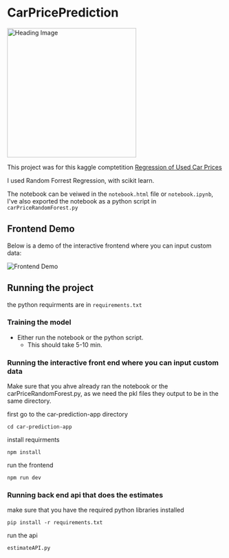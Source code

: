 # CarPricePrediction

<img src="https://i.imgur.com/jxGyhXi.png" alt="Heading Image" width="300"/>

This project was for this kaggle comptetition [Regression of Used Car Prices](https://www.kaggle.com/competitions/playground-series-s4e9/overview)

I used Random Forrest Regression, with scikit learn.

The notebook can be veiwed in the `notebook.html` file or `notebook.ipynb`, I've also exported the notebook as a python script in `carPriceRandomForest.py`

## Frontend Demo

Below is a demo of the interactive frontend where you can input custom data:

![Frontend Demo](https://media0.giphy.com/media/v1.Y2lkPTc5MGI3NjExb3FuamdjbnlxaTluNnZoNGh6djE1NmNydTc3a3hzZDExYjR1eHRvYiZlcD12MV9pbnRlcm5hbF9naWZfYnlfaWQmY3Q9Zw/HbNtrwIxclSnDxgDpE/giphy.gif)

## Running the project

the python requirments are in `requirements.txt`

### Training the model

- Either run the notebook or the python script.
    - This should take 5-10 min.

### Running the interactive front end where you can input custom data

Make sure that you ahve already ran the notebook or the carPriceRandomForest.py,
as we need the pkl files they output to be in the same directory.

first go to the car-prediction-app directory

```
cd car-prediction-app
```
install requirments
```
npm install
```
run the frontend
```
npm run dev
```

### Running back end api that does the estimates
make sure that you have the required python libraries installed
```
pip install -r requirements.txt
```
run the api
```
estimateAPI.py
```